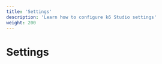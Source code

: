 ```yaml
---
title: 'Settings'
description: 'Learn how to configure k6 Studio settings'
weight: 200
---
```


# Settings
